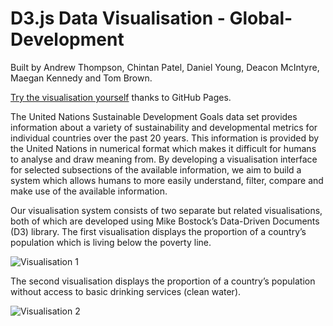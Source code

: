 # D3.js Data Visualisation - Global-Development
Built by Andrew Thompson, Chintan Patel, Daniel Young, Deacon McIntyre, Maegan Kennedy and Tom Brown.

[Try the visualisation yourself](https://andythomnz.github.io/D3-Data-Visualisation-Global-Development/) thanks to GitHub Pages.


The United Nations Sustainable Development Goals data set provides information about a variety of sustainability and developmental metrics for individual countries over the past 20 years. This information is provided by the United Nations in numerical format which makes it difficult for humans to analyse and draw meaning from. By developing a visualisation interface for selected subsections of the available information, we aim to build a system which allows humans to more easily understand, filter, compare and make use of the available information.

Our visualisation system consists of two separate but related visualisations, both of which are developed using Mike Bostock’s Data-Driven Documents (D3) library. The first visualisation displays the proportion of a country’s population which is living below the poverty line. 

![Visualisation 1](https://raw.githubusercontent.com/andythomnz/Data-Visualisation---Global-Development/master/Screenshots/visualisation-1.png) <!-- .element height="50%" width="50%" -->

The second visualisation displays the proportion of a country’s population without access to basic drinking services (clean water).

![Visualisation 2](https://raw.githubusercontent.com/andythomnz/Data-Visualisation---Global-Development/master/Screenshots/visualisation-2.png) <!-- .element height="50%" width="50%" -->
